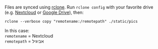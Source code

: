 Files are synced using [rclone](https://rclone.org/). Run `rclone config` with
your favorite drive (e.g. [Nextcloud](https://rclone.org/webdav/) or [Google
Drive](https://rclone.org/drive/)), then:

```shell
rclone --verbose copy "remotename:/remotepath" ./static/pics
```

In this case:  
`remotename` = Nextcloud  
`remotepath` = אביגיל
